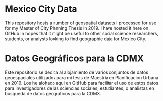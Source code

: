 # Mexico City Data

This repository hosts a number of geospatial datasets I processed for use for my Master of City Planning Thesis in 2019. I have hosted it here on GitHub in hopes that it might be useful to other social science researchers, students, or analysts looking to find geographic data for Mexico City.

# Datos Geográficos para la CDMX

Este repositorio se dedica al alojamiento de varios conjuntos de datos geoespaciales utilizados para mi tesis de Maestría en Planificación Urbana en 2019. Los he alohado aqui en GitHub para facilitar el uso de estos datos para investigadores de las sciencias sociales, estudiantes, o analistas en busqueda de datos geograficos para la CDMX.
